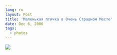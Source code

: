 ```yaml
---
lang: ru
layout: Post
title: 'Маленькая птичка в Очень Страшном Месте'
date: Dec 6, 2006
tags:
  - photos
---
```


![](/images/blog/MG-6424-lj.jpg)
